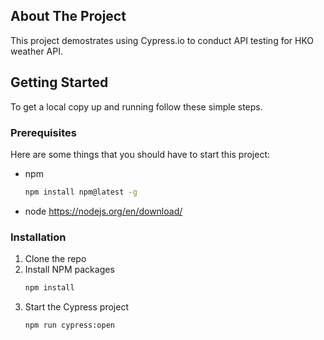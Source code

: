 ## About The Project
This project demostrates using Cypress.io to conduct API testing for HKO weather API.

## Getting Started

To get a local copy up and running follow these simple steps.

### Prerequisites

Here are some things that you should have to start this project:
* npm
  ```sh
  npm install npm@latest -g
  ```
* node https://nodejs.org/en/download/

### Installation

1. Clone the repo
2. Install NPM packages
   ```sh
   npm install
   ```
3. Start the Cypress project
   ```sh
   npm run cypress:open
   ```

